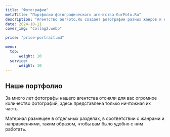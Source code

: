 ```yaml
---
title: "Фотографии"
metaTitle: "Портфолио фотографического агентства GurFoto.Ru"
description: "Агентство GurFoto.Ru создает фотографии разных жанров и направлений, в диапазоне от художественной до технической съемки"
date: 2024-10-11
cover_img: "Collag2.webp"

price: "price-portrait.md"

menu:
  top:
      weight: 10
  service:
      weight: 10
---
```


## Наше портфолио

За много лет фотографы нашего агентства отсняли для вас огромное количество фотографий, здесь представлена только ничтожная их часть.

Материал размещен в отдельных разделах, в соответствии с жанрами и направлениями, таким образом, чтобы вам было удобно с ним работать.
